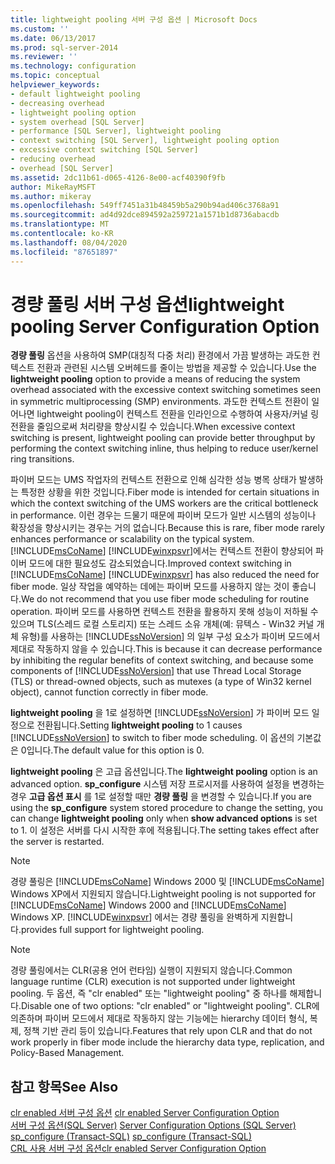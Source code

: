 ```yaml
---
title: lightweight pooling 서버 구성 옵션 | Microsoft Docs
ms.custom: ''
ms.date: 06/13/2017
ms.prod: sql-server-2014
ms.reviewer: ''
ms.technology: configuration
ms.topic: conceptual
helpviewer_keywords:
- default lightweight pooling
- decreasing overhead
- lightweight pooling option
- system overhead [SQL Server]
- performance [SQL Server], lightweight pooling
- context switching [SQL Server], lightweight pooling option
- excessive context switching [SQL Server]
- reducing overhead
- overhead [SQL Server]
ms.assetid: 2dc11b61-d065-4126-8e00-acf40390f9fb
author: MikeRayMSFT
ms.author: mikeray
ms.openlocfilehash: 549ff7451a31b48459b5a290b94ad406c3768a91
ms.sourcegitcommit: ad4d92dce894592a259721a1571b1d8736abacdb
ms.translationtype: MT
ms.contentlocale: ko-KR
ms.lasthandoff: 08/04/2020
ms.locfileid: "87651897"
---
```

# <a name="lightweight-pooling-server-configuration-option"></a><span data-ttu-id="7c3f0-102">경량 풀링 서버 구성 옵션</span><span class="sxs-lookup"><span data-stu-id="7c3f0-102">lightweight pooling Server Configuration Option</span></span>
  <span data-ttu-id="7c3f0-103">**경량 풀링** 옵션을 사용하여 SMP(대칭적 다중 처리) 환경에서 가끔 발생하는 과도한 컨텍스트 전환과 관련된 시스템 오버헤드를 줄이는 방법을 제공할 수 있습니다.</span><span class="sxs-lookup"><span data-stu-id="7c3f0-103">Use the **lightweight pooling** option to provide a means of reducing the system overhead associated with the excessive context switching sometimes seen in symmetric multiprocessing (SMP) environments.</span></span> <span data-ttu-id="7c3f0-104">과도한 컨텍스트 전환이 일어나면 lightweight pooling이 컨텍스트 전환을 인라인으로 수행하여 사용자/커널 링 전환을 줄임으로써 처리량을 향상시킬 수 있습니다.</span><span class="sxs-lookup"><span data-stu-id="7c3f0-104">When excessive context switching is present, lightweight pooling can provide better throughput by performing the context switching inline, thus helping to reduce user/kernel ring transitions.</span></span>  
  
 <span data-ttu-id="7c3f0-105">파이버 모드는 UMS 작업자의 컨텍스트 전환으로 인해 심각한 성능 병목 상태가 발생하는 특정한 상황을 위한 것입니다.</span><span class="sxs-lookup"><span data-stu-id="7c3f0-105">Fiber mode is intended for certain situations in which the context switching of the UMS workers are the critical bottleneck in performance.</span></span> <span data-ttu-id="7c3f0-106">이런 경우는 드물기 때문에 파이버 모드가 일반 시스템의 성능이나 확장성을 향상시키는 경우는 거의 없습니다.</span><span class="sxs-lookup"><span data-stu-id="7c3f0-106">Because this is rare, fiber mode rarely enhances performance or scalability on the typical system.</span></span> <span data-ttu-id="7c3f0-107">[!INCLUDE[msCoName](../../includes/msconame-md.md)] [!INCLUDE[winxpsvr](../../includes/winxpsvr-md.md)]에서는 컨텍스트 전환이 향상되어 파이버 모드에 대한 필요성도 감소되었습니다.</span><span class="sxs-lookup"><span data-stu-id="7c3f0-107">Improved context switching in [!INCLUDE[msCoName](../../includes/msconame-md.md)] [!INCLUDE[winxpsvr](../../includes/winxpsvr-md.md)] has also reduced the need for fiber mode.</span></span> <span data-ttu-id="7c3f0-108">일상 작업을 예약하는 데에는 파이버 모드를 사용하지 않는 것이 좋습니다.</span><span class="sxs-lookup"><span data-stu-id="7c3f0-108">We do not recommend that you use fiber mode scheduling for routine operation.</span></span> <span data-ttu-id="7c3f0-109">파이버 모드를 사용하면 컨텍스트 전환을 활용하지 못해 성능이 저하될 수 있으며 TLS(스레드 로컬 스토리지) 또는 스레드 소유 개체(예: 뮤텍스 - Win32 커널 개체 유형)를 사용하는 [!INCLUDE[ssNoVersion](../../includes/ssnoversion-md.md)] 의 일부 구성 요소가 파이버 모드에서 제대로 작동하지 않을 수 있습니다.</span><span class="sxs-lookup"><span data-stu-id="7c3f0-109">This is because it can decrease performance by inhibiting the regular benefits of context switching, and because some components of [!INCLUDE[ssNoVersion](../../includes/ssnoversion-md.md)] that use Thread Local Storage (TLS) or thread-owned objects, such as mutexes (a type of Win32 kernel object), cannot function correctly in fiber mode.</span></span>  
  
 <span data-ttu-id="7c3f0-110">**lightweight pooling** 을 1로 설정하면 [!INCLUDE[ssNoVersion](../../includes/ssnoversion-md.md)] 가 파이버 모드 일정으로 전환됩니다.</span><span class="sxs-lookup"><span data-stu-id="7c3f0-110">Setting **lightweight pooling** to 1 causes [!INCLUDE[ssNoVersion](../../includes/ssnoversion-md.md)] to switch to fiber mode scheduling.</span></span> <span data-ttu-id="7c3f0-111">이 옵션의 기본값은 0입니다.</span><span class="sxs-lookup"><span data-stu-id="7c3f0-111">The default value for this option is 0.</span></span>  
  
 <span data-ttu-id="7c3f0-112">**lightweight pooling** 은 고급 옵션입니다.</span><span class="sxs-lookup"><span data-stu-id="7c3f0-112">The **lightweight pooling** option is an advanced option.</span></span> <span data-ttu-id="7c3f0-113">**sp_configure** 시스템 저장 프로시저를 사용하여 설정을 변경하는 경우 **고급 옵션 표시** 를 1로 설정할 때만 **경량 풀링** 을 변경할 수 있습니다.</span><span class="sxs-lookup"><span data-stu-id="7c3f0-113">If you are using the **sp_configure** system stored procedure to change the setting, you can change **lightweight pooling** only when **show advanced options** is set to 1.</span></span> <span data-ttu-id="7c3f0-114">이 설정은 서버를 다시 시작한 후에 적용됩니다.</span><span class="sxs-lookup"><span data-stu-id="7c3f0-114">The setting takes effect after the server is restarted.</span></span>  
  
> [!NOTE]  
>  <span data-ttu-id="7c3f0-115">경량 풀링은 [!INCLUDE[msCoName](../../includes/msconame-md.md)] Windows 2000 및 [!INCLUDE[msCoName](../../includes/msconame-md.md)] Windows XP에서 지원되지 않습니다.</span><span class="sxs-lookup"><span data-stu-id="7c3f0-115">Lightweight pooling is not supported for [!INCLUDE[msCoName](../../includes/msconame-md.md)] Windows 2000 and [!INCLUDE[msCoName](../../includes/msconame-md.md)] Windows XP.</span></span> [!INCLUDE[winxpsvr](../../includes/winxpsvr-md.md)] <span data-ttu-id="7c3f0-116">에서는 경량 풀링을 완벽하게 지원합니다.</span><span class="sxs-lookup"><span data-stu-id="7c3f0-116">provides full support for lightweight pooling.</span></span>  
  
> [!NOTE]  
>  <span data-ttu-id="7c3f0-117">경량 풀링에서는 CLR(공용 언어 런타임) 실행이 지원되지 않습니다.</span><span class="sxs-lookup"><span data-stu-id="7c3f0-117">Common language runtime (CLR) execution is not supported under lightweight pooling.</span></span> <span data-ttu-id="7c3f0-118">두 옵션, 즉 "clr enabled" 또는 "lightweight pooling" 중 하나를 해제합니다.</span><span class="sxs-lookup"><span data-stu-id="7c3f0-118">Disable one of two options: "clr enabled" or "lightweight pooling".</span></span> <span data-ttu-id="7c3f0-119">CLR에 의존하며 파이버 모드에서 제대로 작동하지 않는 기능에는 hierarchy 데이터 형식, 복제, 정책 기반 관리 등이 있습니다.</span><span class="sxs-lookup"><span data-stu-id="7c3f0-119">Features that rely upon CLR and that do not work properly in fiber mode include the hierarchy data type, replication, and Policy-Based Management.</span></span>  
  
## <a name="see-also"></a><span data-ttu-id="7c3f0-120">참고 항목</span><span class="sxs-lookup"><span data-stu-id="7c3f0-120">See Also</span></span>  
 <span data-ttu-id="7c3f0-121">[clr enabled 서버 구성 옵션](clr-enabled-server-configuration-option.md) </span><span class="sxs-lookup"><span data-stu-id="7c3f0-121">[clr enabled Server Configuration Option](clr-enabled-server-configuration-option.md) </span></span>  
 <span data-ttu-id="7c3f0-122">[서버 구성 옵션&#40;SQL Server&#41;](server-configuration-options-sql-server.md) </span><span class="sxs-lookup"><span data-stu-id="7c3f0-122">[Server Configuration Options &#40;SQL Server&#41;](server-configuration-options-sql-server.md) </span></span>  
 <span data-ttu-id="7c3f0-123">[sp_configure &#40;Transact-SQL&#41;](/sql/relational-databases/system-stored-procedures/sp-configure-transact-sql) </span><span class="sxs-lookup"><span data-stu-id="7c3f0-123">[sp_configure &#40;Transact-SQL&#41;](/sql/relational-databases/system-stored-procedures/sp-configure-transact-sql) </span></span>  
 [<span data-ttu-id="7c3f0-124">CRL 사용 서버 구성 옵션</span><span class="sxs-lookup"><span data-stu-id="7c3f0-124">clr enabled Server Configuration Option</span></span>](clr-enabled-server-configuration-option.md)  
  
  
